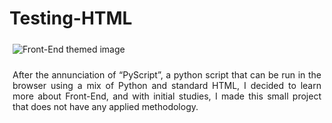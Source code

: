 # Testing-HTML
<!DOCTYPE html>
<html lang="en">
    <head>
        <style>
            img {
                max-width: 500px; 
                margin: 5px;
            }
            p {
                text-align: justify;
                max-width: 500px;
                padding: 5px
            }
        </style>
    </head>
    <body>
        <section>
            <img src="https://www.datocms-assets.com/14946/1590690690-front-end.jpg" alt="Front-End themed image">
            <br>
            <p>After the annunciation of “PyScript”, a python script that can be run in the browser using a mix of Python and standard HTML, I decided to learn more about Front-End, and with initial studies, I made this small project that does not have any applied methodology.
            </p>
        </section>
    </body>
</html>
